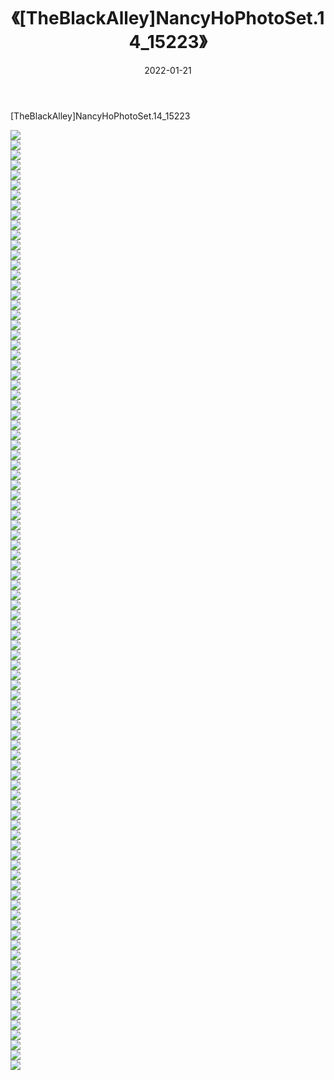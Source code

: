 ﻿---
layout: post
title:  《[TheBlackAlley]NancyHoPhotoSet.14_15223》
date:   2022-01-21
img: http://imgx.orgx.ga/漏D/2022/[TheBlackAlley]NancyHoPhotoSet.14_15223/000.jpg
categories: [美女, 清纯, 唯美]
---

[TheBlackAlley]NancyHoPhotoSet.14_15223

  ![](http://imgx.orgx.ga/漏D/2022/[TheBlackAlley]NancyHoPhotoSet.14_15223/001.jpg) <br> ![](http://imgx.orgx.ga/漏D/2022/[TheBlackAlley]NancyHoPhotoSet.14_15223/002.jpg) <br> ![](http://imgx.orgx.ga/漏D/2022/[TheBlackAlley]NancyHoPhotoSet.14_15223/003.jpg) <br> ![](http://imgx.orgx.ga/漏D/2022/[TheBlackAlley]NancyHoPhotoSet.14_15223/004.jpg) <br> ![](http://imgx.orgx.ga/漏D/2022/[TheBlackAlley]NancyHoPhotoSet.14_15223/005.jpg) <br> ![](http://imgx.orgx.ga/漏D/2022/[TheBlackAlley]NancyHoPhotoSet.14_15223/006.jpg) <br> ![](http://imgx.orgx.ga/漏D/2022/[TheBlackAlley]NancyHoPhotoSet.14_15223/007.jpg) <br> ![](http://imgx.orgx.ga/漏D/2022/[TheBlackAlley]NancyHoPhotoSet.14_15223/008.jpg) <br> ![](http://imgx.orgx.ga/漏D/2022/[TheBlackAlley]NancyHoPhotoSet.14_15223/009.jpg) <br> ![](http://imgx.orgx.ga/漏D/2022/[TheBlackAlley]NancyHoPhotoSet.14_15223/010.jpg) <br> ![](http://imgx.orgx.ga/漏D/2022/[TheBlackAlley]NancyHoPhotoSet.14_15223/011.jpg) <br> ![](http://imgx.orgx.ga/漏D/2022/[TheBlackAlley]NancyHoPhotoSet.14_15223/012.jpg) <br> ![](http://imgx.orgx.ga/漏D/2022/[TheBlackAlley]NancyHoPhotoSet.14_15223/013.jpg) <br> ![](http://imgx.orgx.ga/漏D/2022/[TheBlackAlley]NancyHoPhotoSet.14_15223/014.jpg) <br> ![](http://imgx.orgx.ga/漏D/2022/[TheBlackAlley]NancyHoPhotoSet.14_15223/015.jpg) <br> ![](http://imgx.orgx.ga/漏D/2022/[TheBlackAlley]NancyHoPhotoSet.14_15223/016.jpg) <br> ![](http://imgx.orgx.ga/漏D/2022/[TheBlackAlley]NancyHoPhotoSet.14_15223/017.jpg) <br> ![](http://imgx.orgx.ga/漏D/2022/[TheBlackAlley]NancyHoPhotoSet.14_15223/018.jpg) <br> ![](http://imgx.orgx.ga/漏D/2022/[TheBlackAlley]NancyHoPhotoSet.14_15223/019.jpg) <br> ![](http://imgx.orgx.ga/漏D/2022/[TheBlackAlley]NancyHoPhotoSet.14_15223/020.jpg) <br> ![](http://imgx.orgx.ga/漏D/2022/[TheBlackAlley]NancyHoPhotoSet.14_15223/021.jpg) <br> ![](http://imgx.orgx.ga/漏D/2022/[TheBlackAlley]NancyHoPhotoSet.14_15223/022.jpg) <br> ![](http://imgx.orgx.ga/漏D/2022/[TheBlackAlley]NancyHoPhotoSet.14_15223/023.jpg) <br> ![](http://imgx.orgx.ga/漏D/2022/[TheBlackAlley]NancyHoPhotoSet.14_15223/024.jpg) <br> ![](http://imgx.orgx.ga/漏D/2022/[TheBlackAlley]NancyHoPhotoSet.14_15223/025.jpg) <br> ![](http://imgx.orgx.ga/漏D/2022/[TheBlackAlley]NancyHoPhotoSet.14_15223/026.jpg) <br> ![](http://imgx.orgx.ga/漏D/2022/[TheBlackAlley]NancyHoPhotoSet.14_15223/027.jpg) <br> ![](http://imgx.orgx.ga/漏D/2022/[TheBlackAlley]NancyHoPhotoSet.14_15223/028.jpg) <br> ![](http://imgx.orgx.ga/漏D/2022/[TheBlackAlley]NancyHoPhotoSet.14_15223/029.jpg) <br> ![](http://imgx.orgx.ga/漏D/2022/[TheBlackAlley]NancyHoPhotoSet.14_15223/030.jpg) <br> ![](http://imgx.orgx.ga/漏D/2022/[TheBlackAlley]NancyHoPhotoSet.14_15223/031.jpg) <br> ![](http://imgx.orgx.ga/漏D/2022/[TheBlackAlley]NancyHoPhotoSet.14_15223/032.jpg) <br> ![](http://imgx.orgx.ga/漏D/2022/[TheBlackAlley]NancyHoPhotoSet.14_15223/033.jpg) <br> ![](http://imgx.orgx.ga/漏D/2022/[TheBlackAlley]NancyHoPhotoSet.14_15223/034.jpg) <br> ![](http://imgx.orgx.ga/漏D/2022/[TheBlackAlley]NancyHoPhotoSet.14_15223/035.jpg) <br> ![](http://imgx.orgx.ga/漏D/2022/[TheBlackAlley]NancyHoPhotoSet.14_15223/036.jpg) <br> ![](http://imgx.orgx.ga/漏D/2022/[TheBlackAlley]NancyHoPhotoSet.14_15223/037.jpg) <br> ![](http://imgx.orgx.ga/漏D/2022/[TheBlackAlley]NancyHoPhotoSet.14_15223/038.jpg) <br> ![](http://imgx.orgx.ga/漏D/2022/[TheBlackAlley]NancyHoPhotoSet.14_15223/039.jpg) <br> ![](http://imgx.orgx.ga/漏D/2022/[TheBlackAlley]NancyHoPhotoSet.14_15223/040.jpg) <br> ![](http://imgx.orgx.ga/漏D/2022/[TheBlackAlley]NancyHoPhotoSet.14_15223/041.jpg) <br> ![](http://imgx.orgx.ga/漏D/2022/[TheBlackAlley]NancyHoPhotoSet.14_15223/042.jpg) <br> ![](http://imgx.orgx.ga/漏D/2022/[TheBlackAlley]NancyHoPhotoSet.14_15223/043.jpg) <br> ![](http://imgx.orgx.ga/漏D/2022/[TheBlackAlley]NancyHoPhotoSet.14_15223/044.jpg) <br> ![](http://imgx.orgx.ga/漏D/2022/[TheBlackAlley]NancyHoPhotoSet.14_15223/045.jpg) <br> ![](http://imgx.orgx.ga/漏D/2022/[TheBlackAlley]NancyHoPhotoSet.14_15223/046.jpg) <br> ![](http://imgx.orgx.ga/漏D/2022/[TheBlackAlley]NancyHoPhotoSet.14_15223/047.jpg) <br> ![](http://imgx.orgx.ga/漏D/2022/[TheBlackAlley]NancyHoPhotoSet.14_15223/048.jpg) <br> ![](http://imgx.orgx.ga/漏D/2022/[TheBlackAlley]NancyHoPhotoSet.14_15223/049.jpg) <br> ![](http://imgx.orgx.ga/漏D/2022/[TheBlackAlley]NancyHoPhotoSet.14_15223/050.jpg) <br> ![](http://imgx.orgx.ga/漏D/2022/[TheBlackAlley]NancyHoPhotoSet.14_15223/051.jpg) <br> ![](http://imgx.orgx.ga/漏D/2022/[TheBlackAlley]NancyHoPhotoSet.14_15223/052.jpg) <br> ![](http://imgx.orgx.ga/漏D/2022/[TheBlackAlley]NancyHoPhotoSet.14_15223/053.jpg) <br> ![](http://imgx.orgx.ga/漏D/2022/[TheBlackAlley]NancyHoPhotoSet.14_15223/054.jpg) <br> ![](http://imgx.orgx.ga/漏D/2022/[TheBlackAlley]NancyHoPhotoSet.14_15223/055.jpg) <br> ![](http://imgx.orgx.ga/漏D/2022/[TheBlackAlley]NancyHoPhotoSet.14_15223/056.jpg) <br> ![](http://imgx.orgx.ga/漏D/2022/[TheBlackAlley]NancyHoPhotoSet.14_15223/057.jpg) <br> ![](http://imgx.orgx.ga/漏D/2022/[TheBlackAlley]NancyHoPhotoSet.14_15223/058.jpg) <br> ![](http://imgx.orgx.ga/漏D/2022/[TheBlackAlley]NancyHoPhotoSet.14_15223/059.jpg) <br> ![](http://imgx.orgx.ga/漏D/2022/[TheBlackAlley]NancyHoPhotoSet.14_15223/060.jpg) <br> ![](http://imgx.orgx.ga/漏D/2022/[TheBlackAlley]NancyHoPhotoSet.14_15223/061.jpg) <br> ![](http://imgx.orgx.ga/漏D/2022/[TheBlackAlley]NancyHoPhotoSet.14_15223/062.jpg) <br> ![](http://imgx.orgx.ga/漏D/2022/[TheBlackAlley]NancyHoPhotoSet.14_15223/063.jpg) <br> ![](http://imgx.orgx.ga/漏D/2022/[TheBlackAlley]NancyHoPhotoSet.14_15223/064.jpg) <br> ![](http://imgx.orgx.ga/漏D/2022/[TheBlackAlley]NancyHoPhotoSet.14_15223/065.jpg) <br> ![](http://imgx.orgx.ga/漏D/2022/[TheBlackAlley]NancyHoPhotoSet.14_15223/066.jpg) <br> ![](http://imgx.orgx.ga/漏D/2022/[TheBlackAlley]NancyHoPhotoSet.14_15223/067.jpg) <br> ![](http://imgx.orgx.ga/漏D/2022/[TheBlackAlley]NancyHoPhotoSet.14_15223/068.jpg) <br> ![](http://imgx.orgx.ga/漏D/2022/[TheBlackAlley]NancyHoPhotoSet.14_15223/069.jpg) <br> ![](http://imgx.orgx.ga/漏D/2022/[TheBlackAlley]NancyHoPhotoSet.14_15223/070.jpg) <br> ![](http://imgx.orgx.ga/漏D/2022/[TheBlackAlley]NancyHoPhotoSet.14_15223/071.jpg) <br> ![](http://imgx.orgx.ga/漏D/2022/[TheBlackAlley]NancyHoPhotoSet.14_15223/072.jpg) <br> ![](http://imgx.orgx.ga/漏D/2022/[TheBlackAlley]NancyHoPhotoSet.14_15223/073.jpg) <br> ![](http://imgx.orgx.ga/漏D/2022/[TheBlackAlley]NancyHoPhotoSet.14_15223/074.jpg) <br> ![](http://imgx.orgx.ga/漏D/2022/[TheBlackAlley]NancyHoPhotoSet.14_15223/075.jpg) <br> ![](http://imgx.orgx.ga/漏D/2022/[TheBlackAlley]NancyHoPhotoSet.14_15223/076.jpg) <br> ![](http://imgx.orgx.ga/漏D/2022/[TheBlackAlley]NancyHoPhotoSet.14_15223/077.jpg) <br> ![](http://imgx.orgx.ga/漏D/2022/[TheBlackAlley]NancyHoPhotoSet.14_15223/078.jpg) <br> ![](http://imgx.orgx.ga/漏D/2022/[TheBlackAlley]NancyHoPhotoSet.14_15223/079.jpg) <br> ![](http://imgx.orgx.ga/漏D/2022/[TheBlackAlley]NancyHoPhotoSet.14_15223/080.jpg) <br> ![](http://imgx.orgx.ga/漏D/2022/[TheBlackAlley]NancyHoPhotoSet.14_15223/081.jpg) <br> ![](http://imgx.orgx.ga/漏D/2022/[TheBlackAlley]NancyHoPhotoSet.14_15223/082.jpg) <br> ![](http://imgx.orgx.ga/漏D/2022/[TheBlackAlley]NancyHoPhotoSet.14_15223/083.jpg) <br> ![](http://imgx.orgx.ga/漏D/2022/[TheBlackAlley]NancyHoPhotoSet.14_15223/084.jpg) <br> ![](http://imgx.orgx.ga/漏D/2022/[TheBlackAlley]NancyHoPhotoSet.14_15223/085.jpg) <br> ![](http://imgx.orgx.ga/漏D/2022/[TheBlackAlley]NancyHoPhotoSet.14_15223/086.jpg) <br> ![](http://imgx.orgx.ga/漏D/2022/[TheBlackAlley]NancyHoPhotoSet.14_15223/087.jpg) <br> ![](http://imgx.orgx.ga/漏D/2022/[TheBlackAlley]NancyHoPhotoSet.14_15223/088.jpg) <br> ![](http://imgx.orgx.ga/漏D/2022/[TheBlackAlley]NancyHoPhotoSet.14_15223/089.jpg) <br> ![](http://imgx.orgx.ga/漏D/2022/[TheBlackAlley]NancyHoPhotoSet.14_15223/090.jpg) <br> ![](http://imgx.orgx.ga/漏D/2022/[TheBlackAlley]NancyHoPhotoSet.14_15223/091.jpg) <br> ![](http://imgx.orgx.ga/漏D/2022/[TheBlackAlley]NancyHoPhotoSet.14_15223/092.jpg) <br> ![](http://imgx.orgx.ga/漏D/2022/[TheBlackAlley]NancyHoPhotoSet.14_15223/093.jpg) <br> ![](http://imgx.orgx.ga/漏D/2022/[TheBlackAlley]NancyHoPhotoSet.14_15223/094.jpg) <br>
